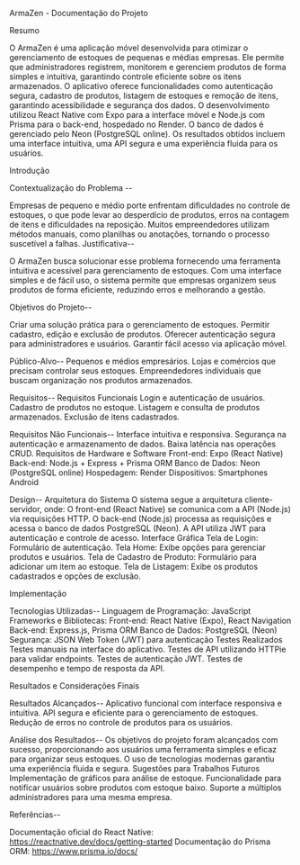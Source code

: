 ArmaZen - Documentação do Projeto

Resumo

O ArmaZen é uma aplicação móvel desenvolvida para otimizar o gerenciamento de estoques de pequenas e médias empresas. Ele permite que administradores registrem, monitorem e gerenciem produtos de forma simples e intuitiva, garantindo controle eficiente sobre os itens armazenados. O aplicativo oferece funcionalidades como autenticação segura, cadastro de produtos, listagem de estoques e remoção de itens, garantindo acessibilidade e segurança dos dados.
O desenvolvimento utilizou React Native com Expo para a interface móvel e Node.js com Prisma para o back-end, hospedado no Render. O banco de dados é gerenciado pelo Neon (PostgreSQL online). Os resultados obtidos incluem uma interface intuitiva, uma API segura e uma experiência fluida para os usuários.

Introdução

Contextualização do Problema --

Empresas de pequeno e médio porte enfrentam dificuldades no controle de estoques, o que pode levar ao desperdício de produtos, erros na contagem de itens e dificuldades na reposição. Muitos empreendedores utilizam métodos manuais, como planilhas ou anotações, tornando o processo suscetível a falhas.
Justificativa--

O ArmaZen busca solucionar esse problema fornecendo uma ferramenta intuitiva e acessível para gerenciamento de estoques. Com uma interface simples e de fácil uso, o sistema permite que empresas organizem seus produtos de forma eficiente, reduzindo erros e melhorando a gestão.

Objetivos do Projeto--

Criar uma solução prática para o gerenciamento de estoques.
Permitir cadastro, edição e exclusão de produtos.
Oferecer autenticação segura para administradores e usuários.
Garantir fácil acesso via aplicação móvel.

Público-Alvo--
Pequenos e médios empresários.
Lojas e comércios que precisam controlar seus estoques.
Empreendedores individuais que buscam organização nos produtos armazenados.

Requisitos--
Requisitos Funcionais
Login e autenticação de usuários.
Cadastro de produtos no estoque.
Listagem e consulta de produtos armazenados.
Exclusão de itens cadastrados.


Requisitos Não Funcionais--
Interface intuitiva e responsiva.
Segurança na autenticação e armazenamento de dados.
Baixa latência nas operações CRUD.
Requisitos de Hardware e Software
Front-end: Expo (React Native)
Back-end: Node.js + Express + Prisma ORM
Banco de Dados: Neon (PostgreSQL online)
Hospedagem: Render
Dispositivos: Smartphones Android

Design--
Arquitetura do Sistema
O sistema segue a arquitetura cliente-servidor, onde:
O front-end (React Native) se comunica com a API (Node.js) via requisições HTTP.
O back-end (Node.js) processa as requisições e acessa o banco de dados PostgreSQL (Neon).
A API utiliza JWT para autenticação e controle de acesso.
Interface Gráfica
Tela de Login: Formulário de autenticação.
Tela Home: Exibe opções para gerenciar produtos e usuários.
Tela de Cadastro de Produto: Formulário para adicionar um item ao estoque.
Tela de Listagem: Exibe os produtos cadastrados e opções de exclusão.

Implementação

Tecnologias Utilizadas--
Linguagem de Programação: JavaScript
Frameworks e Bibliotecas:
Front-end: React Native (Expo), React Navigation
Back-end: Express.js, Prisma ORM
Banco de Dados: PostgreSQL (Neon)
Segurança: JSON Web Token (JWT) para autenticação
Testes Realizados
Testes manuais na interface do aplicativo.
Testes de API utilizando HTTPie para validar endpoints.
Testes de autenticação JWT.
Testes de desempenho e tempo de resposta da API.

Resultados e Considerações Finais

Resultados Alcançados--
Aplicativo funcional com interface responsiva e intuitiva.
API segura e eficiente para o gerenciamento de estoques.
Redução de erros no controle de produtos para os usuários.

Análise dos Resultados--
Os objetivos do projeto foram alcançados com sucesso, proporcionando aos usuários uma ferramenta simples e eficaz para organizar seus estoques. O uso de tecnologias modernas garantiu uma experiência fluida e segura.
Sugestões para Trabalhos Futuros
Implementação de gráficos para análise de estoque.
Funcionalidade para notificar usuários sobre produtos com estoque baixo.
Suporte a múltiplos administradores para uma mesma empresa.

Referências--

Documentação oficial do React Native: https://reactnative.dev/docs/getting-started
Documentação do Prisma ORM: https://www.prisma.io/docs/
